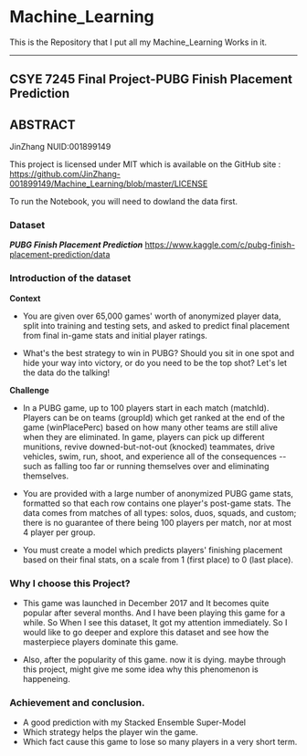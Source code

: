 # Machine_Learning


This is the Repository that I put all my Machine_Learning Works in it.


--- 
## CSYE 7245 Final Project-PUBG Finish Placement Prediction ##
 
## ABSTRACT

JinZhang  NUID:001899149

This project is licensed under MIT which is available on the GitHub site :
https://github.com/JinZhang-001899149/Machine_Learning/blob/master/LICENSE


To run the Notebook, you will need to dowland the data first.

### Dataset
***PUBG Finish Placement Prediction***
https://www.kaggle.com/c/pubg-finish-placement-prediction/data

### Introduction of the dataset
**Context**
- You are given over 65,000 games' worth of anonymized player data, split into training and testing sets, and asked to predict final placement from final in-game stats and initial player ratings.

- What's the best strategy to win in PUBG? Should you sit in one spot and hide your way into victory, or do you need to be the top shot? Let's let the data do the talking!

**Challenge**
- In a PUBG game, up to 100 players start in each match (matchId). Players can be on teams (groupId) which get ranked at the end of the game (winPlacePerc) based on how many other teams are still alive when they are eliminated. In game, players can pick up different munitions, revive downed-but-not-out (knocked) teammates, drive vehicles, swim, run, shoot, and experience all of the consequences -- such as falling too far or running themselves over and eliminating themselves.

- You are provided with a large number of anonymized PUBG game stats, formatted so that each row contains one player's post-game stats. The data comes from matches of all types: solos, duos, squads, and custom; there is no guarantee of there being 100 players per match, nor at most 4 player per group.

- You must create a model which predicts players' finishing placement based on their final stats, on a scale from 1 (first place) to 0 (last place).


### Why I choose this Project?
- This game was launched in December 2017 and It becomes quite popular after several months.  And I have been playing this game for a while. So When I see this dataset, It got my attention immediately. So I would like to go deeper and explore this dataset and see how the masterpiece players dominate this game.

- Also, after the popularity of this game. now it is dying. maybe through this project, might give me some idea why this phenomenon is happeneing. 

### Achievement and conclusion.
- A good prediction with my Stacked Ensemble Super-Model
- Which strategy helps the player win the game. 
- Which fact cause this game to lose so many players in a very short term.


